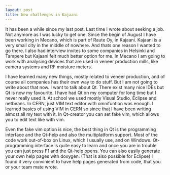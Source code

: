 ```yaml
---
layout: post
title: New challenges in Kajaani
---
```


It has been a while since my last post. Last time I wrote about seeking a job.
Not anymore as I was lucky to get one. Since the begin of August I have been
working in Mecano, which is part of Raute Oy, in Kajaani. Kajaani is a very small city in
the middle of nowhere. And thats one reason I wanted to go there. I also had
interview invites to some companies in Helsinki and Tampere but Kajaani felt
much better option for me. In Mecano I am going to work with analysing devices
that are used in veneer production mills, like camera systems and RF moisture
meters.

I have learned many new things, mostly related to veneer production, and of
course all companies has their own way to do stuff. But I am not going to write
about that now. I want to talk about Qt. There exist many nice IDEs but
Qt is now my favourite. I have had Qt on my computer for long time but I
never really used it. At school we used mostly Visual Studio, Eclipse and
netbeans. In CERN, just VIM text editor with omnifuntion was enough. I learned
basics of using VIM in CERN so since that I have been writing almost all my text
with it. In Qt-creator you can set fake vim, which allows you to edit text like
with vim.

Even the fake vim option is nice, the best thing in Qt is the programming
interface and the Qt-help and also the multiplatform support. Most of the code
work out-of-box on Linux, which I usually use, and on Windows. Qt-programming
interface is quite easy to learn and once you are in trouble you can just press
F1 and the Qt-help opens. You can also easily generate your own help pages with
doxygen. (That is also possible for Eclipse) I found it very convinient to have
help pages generated from code, that you or your team mate wrote.
